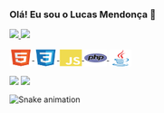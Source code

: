 ### Olá! Eu sou o Lucas Mendonça 👋
 
<div>
  <a href="https://github.com/Medonca09">
    <img height=180em src="https://github-readme-stats.vercel.app/api?username=medonca09&show_icons=true&theme=dark#gh-dark-mode-only https://github.com/medonca09/github-readme-stats#gh-dark-mode-only">
    <img height=180em src="https://github-readme-stats.vercel.app/api/top-langs/?username=medonca09&&theme=dark">
</div><br>

<div style="display: inline_block">
  <img align="center" alt="Lucas-HTML" height="30" width="40" src="https://raw.githubusercontent.com/devicons/devicon/master/icons/html5/html5-original.svg">
  <img align="center" alt="Rafa-CSS" height="30" width="40" src="https://raw.githubusercontent.com/devicons/devicon/master/icons/css3/css3-original.svg">
  <img align="center" alt="Lucas-Js" height="30" width="40" src="https://raw.githubusercontent.com/devicons/devicon/master/icons/javascript/javascript-plain.svg">
  <img align="center" alt="Lucas-PHP" height="30" width="40" src="https://raw.githubusercontent.com/devicons/devicon/master/icons/php/php-original.svg">
  <img align="center" alt="Lucas-Java" height="30" width="40" src="https://raw.githubusercontent.com/devicons/devicon/master/icons/java/java-original.svg">
</div><br>

<div>
  <a href = "mailto:lucasmm0908@gmail.com"><img src="https://img.shields.io/badge/-Gmail-%23E4405F?style=for-the-badge&logo=gmail&logoColor=white" target="_blank"></a>
  <a href="https://www.linkedin.com/in/lucas-mendonça-martins-46641b236/" target="_blank"><img src="https://img.shields.io/badge/-LinkedIn-%230077B5?style=for-the-badge&logo=linkedin&logoColor=white" target="_blank"></a> 
</div>

![Snake animation](https://github.com/Medonca09/Medonca09/blog/output/github-contribution-grid-snake.svg)
